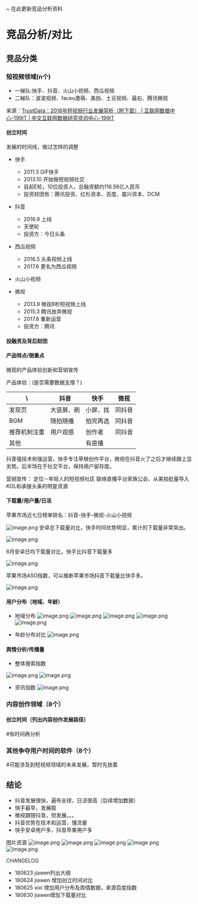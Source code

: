 
~ 在此更新竞品分析资料

# 竞品分析/对比

## 竞品分类
### 短视频领域(n个)
- 一梯队:快手、抖音、火山小视频、西瓜视频
- 二梯队：波波视频、faceu激萌、美拍、土豆视频、最右、腾讯微视

来源：[TrustData：2018年短视频行业发展简析（附下载） | 互联网数据中心-199IT | 中文互联网数据研究资讯中心-199IT](file:///C:/Users/admin/Zotero/storage/RRIZF6YM/730075.html)

#### 创立时间
发展的时间线，做过怎样的调整
- 快手
  - 2011.3 GIF快手
  - 2013.10 开始做短视频社交
  - 目前E轮，10位投资人，总融资额约116.56亿人民币
  - 投资财团有：腾讯投资、红杉资本、百度、晨兴资本、DCM

- 抖音
  - 2016.9 上线
  - 天使轮
  - 投资方：今日头条

- 西瓜视频
  - 2016.5 头条视频上线
  - 2017.6 更名为西瓜视频

- 火山小视频

- 微视
  - 2013.9 微视8秒短视频上线
  - 2015.3 腾讯放弃微视
  - 2017.8 重新运营
  - 投资方：腾讯

#### 投融资及背后财团

#### 产品特点/侧重点
微观的产品体验创新和营销宣传

产品体验：(是否需要数据支撑？)

  \ | 抖音 | 快手 | 微视
--- | --- | --- | ---
发现页 | 大竖屏、刷 | 小屏、找 | 同抖音
BGM | 随拍随播 | 拍完再选 | 同抖音
推荐机制注重 | 用户观感 | 创作者 | 同抖音
其他 | | 有直播 |

抖音强技术和强运营，快手专注草根创作平台，微视在抖音火了之后才继续跟上显劣势。后半场在于社交平台，保持用户留存度。

营销宣传：
定位--年轻人的短视频社区
联络直播平台家族公会、从美拍批量导入KOL和承接头条的明星资源





#### 下载量/用户量/日活
苹果市场近七日榜单排名：抖音-快手-微视-火山小视频

![image.png](https://upload-images.jianshu.io/upload_images/3676517-d88b3c460b0f9468.png?imageMogr2/auto-orient/strip%7CimageView2/2/w/1240)
安卓总下载量对比，快手时间优势明显，累计的下载量非常突出。

![image.png](https://upload-images.jianshu.io/upload_images/3676517-dcc35c1c9b69e954.png?imageMogr2/auto-orient/strip%7CimageView2/2/w/1240)

6月安卓日均下载量对比，快手比抖音下载量多

![image.png](https://upload-images.jianshu.io/upload_images/3676517-3a627e4bd947cd15.png?imageMogr2/auto-orient/strip%7CimageView2/2/w/1240)

苹果市场ASO指数，可以推断苹果市场抖音下载量比快手多。

![image.png](https://upload-images.jianshu.io/upload_images/3676517-a150c6a1020798e9.png?imageMogr2/auto-orient/strip%7CimageView2/2/w/1240)

#### 用户分布（地域、年龄）

- 地域分布
![image.png](http://oa8v8fq7d.bkt.clouddn.com/%E5%9C%B0%E5%9F%9F%E5%88%86%E5%B8%83-%E6%8A%96%E9%9F%B3.png)
![image.png](http://oa8v8fq7d.bkt.clouddn.com/%E5%9C%B0%E5%9F%9F%E5%88%86%E5%B8%83-%E5%BF%AB%E6%89%8B.png)
![image.png](http://oa8v8fq7d.bkt.clouddn.com/%E5%9C%B0%E5%9F%9F%E5%88%86%E5%B8%83-%E7%81%AB%E5%B1%B1%E5%B0%8F%E8%A7%86%E9%A2%91.png)
![image.png](http://oa8v8fq7d.bkt.clouddn.com/%E5%9C%B0%E5%9F%9F%E5%88%86%E5%B8%83-%E5%BE%AE%E8%A7%86.png)
![image.png](http://oa8v8fq7d.bkt.clouddn.com/%E5%9C%B0%E5%9F%9F%E5%88%86%E5%B8%83-%E8%A5%BF%E7%93%9C%E8%A7%86%E9%A2%91.png)

- 年龄分布对比
![image.png](http://oa8v8fq7d.bkt.clouddn.com/%E7%94%A8%E6%88%B7%E5%B9%B4%E9%BE%84%E5%88%86%E5%B8%83.png)


#### 舆情分析/传播量

- 整体搜索指数

![image.png](http://oa8v8fq7d.bkt.clouddn.com/%E6%90%9C%E7%B4%A2%E6%8C%87%E6%95%B0.png)
![image.png](http://oa8v8fq7d.bkt.clouddn.com/%E6%95%B4%E4%BD%93%E8%B6%8B%E5%8A%BF.png)

- 资讯指数
![image.png](http://oa8v8fq7d.bkt.clouddn.com/%E8%B5%84%E8%AE%AF%E6%8C%87%E6%95%B0-90%E5%A4%A9.png)

### 内容创作领域（8个）
#### 创立时间（列出内容创作发展路径）
#有时间再分析

### 其他争夺用户时间的软件（8个）
#可能涉及到短视频领域的未来发展，暂时先放着


## 结论
- 抖音发展很快，遍布全球，日活很高（后续增加数据）
- 快手最早，发展稳
- 微视跟随抖音，但发展。。。
- 抖音优势在技术和运营，懂流量
- 快手安卓用户多，抖音苹果用户多

图片资源
![image.png](https://upload-images.jianshu.io/upload_images/3676517-90ba86a2c56dc835.png?imageMogr2/auto-orient/strip%7CimageView2/2/w/1240)
![image.png](https://upload-images.jianshu.io/upload_images/3676517-fa3be9276b06bb5b.png?imageMogr2/auto-orient/strip%7CimageView2/2/w/1240)
![image.png](https://upload-images.jianshu.io/upload_images/3676517-fc57b30046fbb415.png?imageMogr2/auto-orient/strip%7CimageView2/2/w/1240)
![image.png](https://upload-images.jianshu.io/upload_images/3676517-8c3253de5ae556b1.png?imageMogr2/auto-orient/strip%7CimageView2/2/w/1240)
![image.png](https://upload-images.jianshu.io/upload_images/3676517-f768d71e47c191d2.png?imageMogr2/auto-orient/strip%7CimageView2/2/w/1240)



CHANGELOG
- 180623 jiawen列出大纲
- 180624 jiawen 增加创立时间对比
- 180625 xixi 增加用户分布及舆情数据，来源百度指数
- 180630 jiawen增加下载量对比
